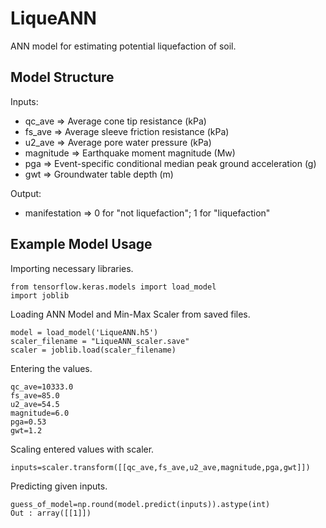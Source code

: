 # LiqueANN

ANN model for estimating potential liquefaction of soil.

## Model Structure

Inputs:

- qc_ave => Average cone tip resistance (kPa)
- fs_ave => Average sleeve friction resistance (kPa)
- u2_ave => Average pore water pressure (kPa)
- magnitude => Earthquake moment magnitude (Mw)
- pga => Event-specific conditional median peak ground acceleration (g)
- gwt => Groundwater table depth (m)
 
Output:

- manifestation => 0 for "not liquefaction"; 1 for "liquefaction"

## Example Model Usage

Importing necessary libraries.

```
from tensorflow.keras.models import load_model
import joblib
```

Loading ANN Model and Min-Max Scaler from saved files.

```
model = load_model('LiqueANN.h5')
scaler_filename = "LiqueANN_scaler.save"
scaler = joblib.load(scaler_filename) 
```

Entering the values.

```
qc_ave=10333.0
fs_ave=85.0
u2_ave=54.5
magnitude=6.0
pga=0.53
gwt=1.2
```

Scaling entered values with scaler.

```
inputs=scaler.transform([[qc_ave,fs_ave,u2_ave,magnitude,pga,gwt]])
```

Predicting given inputs.

```
guess_of_model=np.round(model.predict(inputs)).astype(int)
Out : array([[1]])
```
